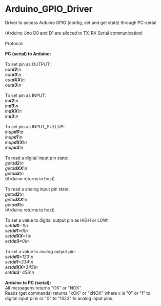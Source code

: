 # Arduino_GPIO_Driver<br>
Driver to access Arduino GPIO (config, set and get state) through PC-serial<br>
<br>
(Arduino Uno D0 and D1 are alloced to TX-RX Serial communication)<br>
<br>
Protocol:<br>
<br>
<b>PC (serial) to Arduino:</b><br>
<br>
To set pin as OUTPUT:<br>
<i>
out<b>d2</b>\n<br>
out<b>d3</b>\n<br>
out<b>dXX</b>\n<br>
out<b>a3</b>\n<br>
</i>
<br>
To set pin as INPUT:<br>
<i>
in<b>d2</b>\n<br>
in<b>d3</b>\n<br>
in<b>dXX</b>\n<br>
in<b>a3</b>\n<br>
</i>
<br>
To set pin as INPUT_PULLUP:<br>
<i>
inup<b>d0</b>\n<br>
inup<b>d1</b>\n<br>
inup<b>dXX</b>\n<br>
inup<b>a3</b>\n<br>
</i>
<br>
To read a digital input pin state:<br>
<i>
getd<b>d2</b>\n<br>
getd<b>dXX</b>\n<br>
getd<b>a3</b>\n<br>
</i>
(Arduino returns to host)<br>
<br>
To read a analog input pin state:<br>
<i>
geta<b>d2</b>\n<br>
geta<b>dXX</b>\n<br>
geta<b>a3</b>\n<br>
</i>
(Arduino returns to host)<br>
<br>
To set a value to digital output pin as HIGH or LOW:<br>
<i>
setd<b>d0</b>=1\n<br>
setd<b>d1</b>=0\n<br>
setd<b>dXX</b>=1\n<br>
setd<b>a3</b>=0\n<br>
</i>
<br>
To set a value to analog output pin:<br>
<i>
setd<b>d0</b>=123\n<br>
setd<b>d1</b>=234\n<br>
setd<b>dXX</b>=345\n<br>
setd<b>a3</b>=456\n<br>
</i>
<br>
<b>Arduino to PC (serial):</b><br>
All messagens returns "OK" or "NOK".<br>
Reads (get commands) returns "xOK" or "xNOK" where x is "0" or "1" to digital input pins or "0" to "1023" to analog input pins.
